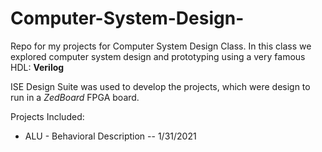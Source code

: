 # Computer-System-Design-

Repo for my projects for Computer System Design Class.
In this class we explored computer system design and prototyping using a very famous HDL: **Verilog**

ISE Design Suite was used to develop the projects, which were design to run in a *ZedBoard* FPGA board.

Projects Included:
  * ALU - Behavioral Description -- 1/31/2021
